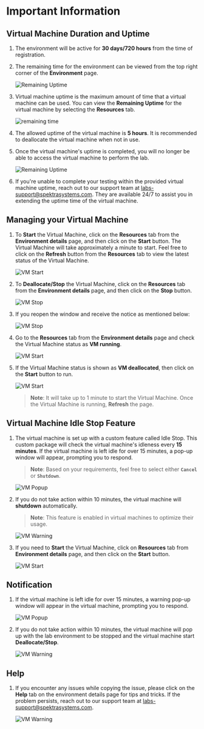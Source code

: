 # Important Information

## Virtual Machine Duration and Uptime

1. The environment will be active for **30 days/720 hours** from the time of registration.

1. The remaining time for the environment can be viewed from the top right corner of the **Environment** page.

   ![Remaining Uptime](./images/remaining-time.png)

1. Virtual machine uptime is the maximum amount of time that a virtual machine can be used. You can view the **Remaining Uptime** for the virtual machine by selecting the **Resources** tab.

   ![remaining time](./images/vm-uptime.png)
   
1. The allowed uptime of the virtual machine is **5 hours**. It is recommended to deallocate the virtual machine when not in use. 

1. Once the virtual machine's uptime is completed, you will no longer be able to access the virtual machine to perform the lab. 

   ![Remaining Uptime](./images/uptime.png)

1. If you're unable to complete your testing within the provided virtual machine uptime, reach out to our support team at [labs-support@spektrasystems.com](labs-support@spektrasystems.com). They are available 24/7 to assist you in extending the uptime time of the virtual machine.

## Managing your Virtual Machine

1. To **Start** the Virtual Machine, click on the **Resources** tab from the **Environment details** page, and then click on the **Start** button. The Virtual Machine will take approximately a minute to start. Feel free to click on the **Refresh** button from the **Resources** tab to view the latest status of the Virtual Machine.

   ![VM Start](./images/start-vm.png)

1. To **Deallocate/Stop** the Virtual Machine, click on the **Resources** tab from the **Environment details** page, and then click on the **Stop** button.

   ![VM Stop](./images/stop-vm.png)

1. If you reopen the window and receive the notice as mentioned below:

   ![VM Stop](./images/notice.png)

1. Go to the **Resources** tab from the **Environment details** page and check the Virtual Machine status as **VM running**.

   ![VM Start](./images/uptime1.png)

1. If the Virtual Machine status is shown as **VM deallocated**, then click on the **Start** button to run.

   ![VM Start](./images/start-vm.png)

   >**Note**: It will take up to 1 minute to start the Virtual Machine. Once the Virtual Machine is running, **Refresh** the page.

## Virtual Machine Idle Stop Feature

1. The virtual machine is set up with a custom feature called Idle Stop. This custom package will check the virtual machine's idleness every **15 minutes**. If the virtual machine is left idle for over 15 minutes, a pop-up window will appear, prompting you to respond.

   > **Note**: Based on your requirements, feel free to select either **`Cancel`** or **`Shutdown`**.  

   ![VM Popup](./images/auto-sheenshot.png)
 
1. If you do not take action within 10 minutes, the virtual machine will **shutdown** automatically.

   > **Note**: This feature is enabled in virtual machines to optimize their usage.

   ![VM Warning](./images/auto-warning.png)
   
1. If you need to **Start** the Virtual Machine, click on **Resources** tab from **Environment details** page, and then click on the **Start** button.

   ![VM Start](./images/start-vm.png)

## Notification

1. If the virtual machine is left idle for over 15 minutes, a warning pop-up window will appear in the virtual machine, prompting you to respond.

   ![VM Popup](./images/auto-sheenshot1.png)

1. If you do not take action within 10 minutes, the virtual machine will pop up with the lab environment to be stopped and the virtual machine start **Deallocate/Stop**.

   ![VM Warning](./images/auto-warning1.png)

## Help 

1. If you encounter any issues while copying the issue, please click on the **Help** tab on the environment details page for tips and tricks. If the problem persists, reach out to our support team at [labs-support@spektrasystems.com](labs-support@spektrasystems.com).

   ![VM Warning](./images/help.png)
